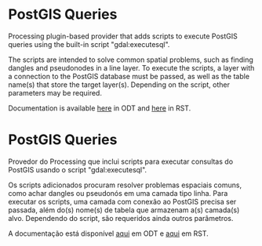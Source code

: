 ﻿# PostGIS Queries

Processing plugin-based provider that adds scripts to execute PostGIS queries using the built-in script "gdal:executesql". 

The scripts are intended to solve common spatial problems, such as finding dangles and pseudonodes in a line layer. To execute the scripts, a layer with a connection to the PostGIS database must be passed, as well as the table name(s) that store the target layer(s). Depending on the script, other parameters may be required.

Documentation is available [here](./help/Tutorial_Scripts_en.odt) in ODT and [here](./help/Tutorial_Scripts_en.rst) in RST.

# PostGIS Queries

Provedor do Processing que inclui scripts para executar consultas do PostGIS usando o script "gdal:executesql".

Os scripts adicionados procuram resolver problemas espaciais comuns, como achar dangles ou pseudonós em uma camada tipo linha. Para executar os scripts, uma camada com conexão ao PostGIS precisa ser passada, além do(s) nome(s) de tabela que armazenam a(s) camada(s) alvo. Dependendo do script, são requeridos ainda outros parâmetros.

A documentação está disponível [aqui](./help/Tutorial_Scripts_pt.odt) em ODT e [aqui](./help/Tutorial_Scripts_pt.rst) em RST.

